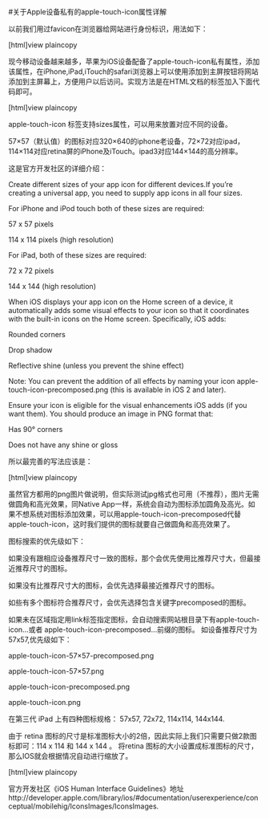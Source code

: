 #关于Apple设备私有的apple-touch-icon属性详解

以前我们用过favicon在浏览器给网站进行身份标识，用法如下：

[html]view plaincopy

现今移动设备越来越多，苹果为iOS设备配备了apple-touch-icon私有属性，添加该属性，在iPhone,iPad,iTouch的safari浏览器上可以使用添加到主屏按钮将网站添加到主屏幕上，方便用户以后访问。实现方法是在HTML文档的标签加入下面代码即可。

[html]view plaincopy

apple-touch-icon 标签支持sizes属性，可以用来放置对应不同的设备。

57×57（默认值）的图标对应320×640的iphone老设备，72×72对应ipad，114×114对应retina屏的iPhone及iTouch。ipad3对应144×144的高分辨率。

这是官方开发社区的详细介绍：

Create different sizes of your app icon for different devices.If you’re creating a universal app, you need to supply app icons in all four sizes.

For iPhone and iPod touch both of these sizes are required:

57 x 57 pixels

114 x 114 pixels (high resolution)

For iPad, both of these sizes are required:

72 x 72 pixels

144 x 144 (high resolution)

When iOS displays your app icon on the Home screen of a device, it automatically adds some visual effects to your icon so that it coordinates with the built-in icons on the Home screen. Specifically, iOS adds:

Rounded corners

Drop shadow

Reflective shine (unless you prevent the shine effect)

Note: You can prevent the addition of all effects by naming your icon apple-touch-icon-precomposed.png (this is available in iOS 2 and later).

Ensure your icon is eligible for the visual enhancements iOS adds (if you want them). You should produce an image in PNG format that:

Has 90° corners

Does not have any shine or gloss

所以最完善的写法应该是：

[html]view plaincopy

虽然官方都用的png图片做说明，但实际测试jpg格式也可用（不推荐），图片无需做圆角和高光效果，同Native App一样，系统会自动为图标添加圆角及高光。如果不想系统对图标添加效果，可以用apple-touch-icon-precomposed代替apple-touch-icon，这时我们提供的图标就要自己做圆角和高亮效果了。

图标搜索的优先级如下：

如果没有跟相应设备推荐尺寸一致的图标，那个会优先使用比推荐尺寸大，但最接近推荐尺寸的图标。

如果没有比推荐尺寸大的图标，会优先选择最接近推荐尺寸的图标。

如些有多个图标符合推荐尺寸，会优先选择包含关键字precomposed的图标。

如果未在区域指定用link标签指定图标，会自动搜索网站根目录下有apple-touch-icon...或者 apple-touch-icon-precomposed…前缀的图标。 如设备推荐尺寸为57x57,优先级如下：

apple-touch-icon-57×57-precomposed.png

apple-touch-icon-57×57.png

apple-touch-icon-precomposed.png

apple-touch-icon.png

在第三代 iPad 上有四种图标规格： 57x57, 72x72, 114x114, 144x144.

由于 retina 图标的尺寸是标准图标大小的2倍，因此实际上我们只需要只做2款图标即可：114 x 114 和 144 x 144 。 将retina 图标的大小设置成标准图标的尺寸，那么IOS就会根据情况自动进行缩放了。

[html]view plaincopy

官方开发社区《iOS Human Interface Guidelines》地址http://developer.apple.com/library/ios/#documentation/userexperience/conceptual/mobilehig/IconsImages/IconsImages.